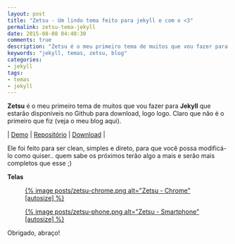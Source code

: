 ```yaml
---
layout: post
title: "Zetsu - Um lindo tema feito para jekyll e com o <3"
permalink: zetsu-tema-jekyll
date: 2015-08-08 04:40:30
comments: true
description: "Zetsu é o meu primeiro tema de muitos que vou fazer para Jekyll que estará disponível no Github para download"
keywords: "jekyll, temas, zetsu, blog"
categories:
- jekyll
tags:
- temas
- jekyll
---
```


**Zetsu** é o meu primeiro tema de muitos que vou fazer para **Jekyll** que estarão disponíveis no Github para download, logo logo. Claro que não é o primeiro que fiz (veja o meu blog aqui).

| [Demo](http://nandomoreira.me/zetsu) | [Repositório](https://github.com/nandomoreirame/zetsu) | [Download](https://github.com/nandomoreirame/zetsu/archive/gh-pages.zip) |

Ele foi feito para ser clean, simples e direto, para que você possa modificá-lo como quiser.. quem sabe os próximos terão algo a mais e serão mais completos que esse ;)

**Telas**

<div class="gallery">
  <figure class="thumb">
    <a href="{{ 'posts/zetsu-chrome.png' | asset_path }}" class="swipebox" rel="gallery" title="{{ page.title }}">
      {% image posts/zetsu-chrome.png alt="Zetsu - Chrome" [autosize] %}
    </a>
  </figure>
  <figure class="thumb">
    <a href="{{ 'posts/zetsu-phone.png' | asset_path }}" class="swipebox" rel="gallery" title="{{ page.title }}">
      {% image posts/zetsu-phone.png alt="Zetsu - Smartphone" [autosize] %}
    </a>
  </figure>
</div>

Obrigado, abraço!

